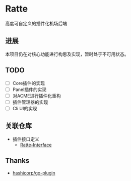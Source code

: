 # Ratte
高度可自定义的插件化机场后端

## 进展
本项目仍在对核心功能进行构思及实现，暂时处于不可用状态。

## TODO
- [ ] Core插件的实现
- [ ] Panel插件的实现
- [ ] 对ACME进行插件化重构
- [ ] 插件管理器的实现
- [ ] Cli UI的实现

## 关联仓库
- 插件接口定义
  - [Ratte-Interface](https://github.com/Yuzuki616/Ratte-Interface)

## Thanks
- [hashicorp/go-plugin](https://github.com/hashicorp/go-plugin)